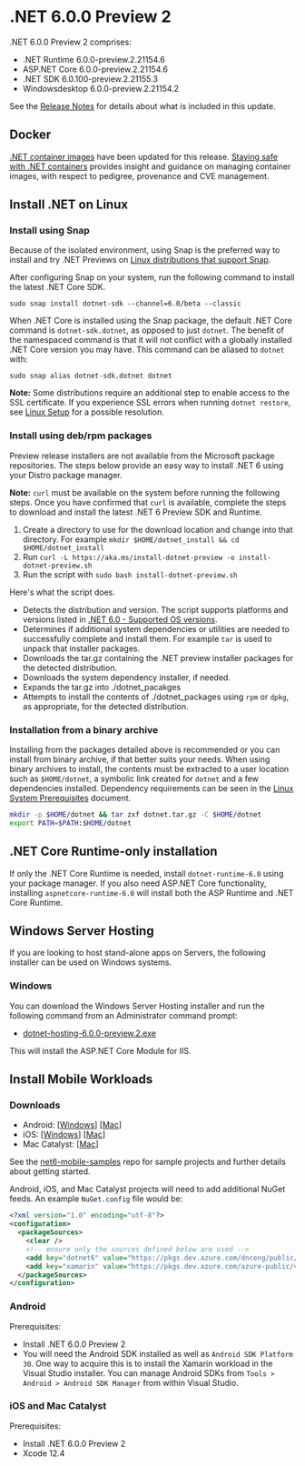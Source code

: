 # .NET 6.0.0 Preview 2

.NET 6.0.0 Preview 2 comprises:

* .NET Runtime 6.0.0-preview.2.21154.6
* ASP.NET Core 6.0.0-preview.2.21154.6
* .NET SDK 6.0.100-preview.2.21155.3
* Windowsdesktop 6.0.0-preview.2.21154.2

See the [Release Notes][release-notes] for details about what is included in this update.

## Docker

[.NET container images](https://hub.docker.com/_/microsoft-dotnet) have been updated for this release. [Staying safe with .NET containers](https://devblogs.microsoft.com/dotnet/staying-safe-with-dotnet-containers/) provides insight and guidance on managing container images, with respect to pedigree, provenance and CVE management.

## Install .NET on Linux

### Install using Snap

Because of the isolated environment, using Snap is the preferred way to install and try .NET Previews on [Linux distributions that support Snap](https://docs.snapcraft.io/installing-snapd/6735).

After configuring Snap on your system, run the following command to install the latest .NET Core SDK.

`sudo snap install dotnet-sdk --channel=6.0/beta --classic`

When .NET Core is installed using the Snap package, the default .NET Core command is `dotnet-sdk.dotnet`, as opposed to just `dotnet`. The benefit of the namespaced command is that it will not conflict with a globally installed .NET Core version you may have. This command can be aliased to `dotnet` with:

`sudo snap alias dotnet-sdk.dotnet dotnet`

**Note:** Some distributions require an additional step to enable access to the SSL certificate. If you experience SSL errors when running `dotnet restore`, see [Linux Setup](https://github.com/dotnet/core/blob/main/Documentation/linux-setup.md) for a possible resolution.

### Install using deb/rpm packages

Preview release installers are not available from the Microsoft package repositories. The steps below provide an easy way to install .NET 6 using your Distro package manager.

**Note:** `curl` must be available on the system before running the following steps. Once you have confirmed that `curl` is available, complete the steps to download and install the latest .NET 6 Preview SDK and Runtime.

1. Create a directory to use for the download location and change into that directory. For example `mkdir $HOME/dotnet_install && cd $HOME/dotnet_install`
2. Run `curl -L https://aka.ms/install-dotnet-preview -o install-dotnet-preview.sh`
3. Run the script with `sudo bash install-dotnet-preview.sh`

Here's what the script does.

* Detects the distribution and version. The script supports platforms and versions listed in [.NET 6.0 - Supported OS versions](https://github.com/dotnet/core/blob/main/release-notes/6.0/supported-os.md).
* Determines if additional system dependencies or utilities are needed to successfully complete and install them. For example `tar` is used to unpack that installer packages.
* Downloads the tar.gz containing the .NET preview installer packages for the detected distribution.
* Downloads the system dependency installer, if needed.
* Expands the tar.gz into ./dotnet_pacakges
* Attempts to install the contents of ./dotnet_packages using `rpm` or `dpkg`, as appropriate, for the detected distribution.

### Installation from a binary archive

Installing from the packages detailed above is recommended or you can install from binary archive, if that better suits your needs. When using binary archives to install, the contents must be extracted to a user location such as `$HOME/dotnet`, a symbolic link created for `dotnet` and a few dependencies installed. Dependency requirements can be seen in the [Linux System Prerequisites](https://github.com/dotnet/core/blob/main/Documentation/linux-prereqs.md) document.

```bash
mkdir -p $HOME/dotnet && tar zxf dotnet.tar.gz -C $HOME/dotnet
export PATH=$PATH:$HOME/dotnet
```

## .NET Core Runtime-only installation

If only the .NET Core Runtime is needed, install `dotnet-runtime-6.0` using your package manager. If you also need ASP.NET Core functionality, installing `aspnetcore-runtime-6.0` will install both the ASP Runtime and .NET Core Runtime.

## Windows Server Hosting

If you are looking to host stand-alone apps on Servers, the following installer can be used on Windows systems.

### Windows

You can download the Windows Server Hosting installer and run the following command from an Administrator command prompt:

* [dotnet-hosting-6.0.0-preview.2.exe][dotnet-hosting-win.exe]

This will install the ASP.NET Core Module for IIS.

## Install Mobile Workloads

### Downloads

* Android: [[Windows][android-win]] [[Mac][android-mac]]
* iOS: [[Windows][ios-win]] [[Mac][ios-mac]]
* Mac Catalyst: [[Mac][maccatalyst-mac]]

See the [net6-mobile-samples](https://github.com/dotnet/net6-mobile-samples/tree/net6-preview2) repo for sample projects and further details about getting started.

Android, iOS, and Mac Catalyst projects will need to add additional NuGet feeds. An example `NuGet.config` file would be:

```xml
<?xml version="1.0" encoding="utf-8"?>
<configuration>
  <packageSources>
    <clear />
    <!-- ensure only the sources defined below are used -->
    <add key="dotnet6" value="https://pkgs.dev.azure.com/dnceng/public/_packaging/dotnet6/nuget/v3/index.json" />
    <add key="xamarin" value="https://pkgs.dev.azure.com/azure-public/vside/_packaging/xamarin-impl/nuget/v3/index.json" />
  </packageSources>
</configuration>
```

### Android

Prerequisites:

* Install .NET 6.0.0 Preview 2
* You will need the Android SDK installed as well as `Android SDK Platform 30`. One way to acquire this is to install the Xamarin workload in the Visual Studio installer. You can manage Android SDKs from `Tools > Android > Android SDK Manager` from within Visual Studio.

### iOS and Mac Catalyst

Prerequisites:

* Install .NET 6.0.0 Preview 2
* Xcode 12.4

[android-mac]: https://dl.internalx.com/vsts-devdiv/Xamarin.Android/public/net6/4534967/main/f4d8fe238b15eadfc7842749bf13e5fca3e2f2d2/Microsoft.NET.Workload.Android-11.0.200-ci.f4d8fe238b15eadfc7842749bf13e5fca3e2f2d2.148.pkg
[android-win]: https://dl.internalx.com/vsts-devdiv/Xamarin.Android/public/net6/4534967/main/f4d8fe238b15eadfc7842749bf13e5fca3e2f2d2/Microsoft.NET.Workload.Android.11.0.200.148.msi
[ios-mac]: https://bosstoragemirror.azureedge.net/wrench/main/98c8649d0c7d1e3c4c8d8d09e022befa853fb1e7/4541181/package/notarized/Microsoft.iOS.Bundle.14.4.100-ci.main.1192.pkg
[ios-win]: https://bosstoragemirror.azureedge.net/wrench/main/98c8649d0c7d1e3c4c8d8d09e022befa853fb1e7/4541181/package/Microsoft.NET.Workload.iOS.14.4.100-ci.main.1192.msi
[maccatalyst-mac]: https://bosstoragemirror.azureedge.net/wrench/main/98c8649d0c7d1e3c4c8d8d09e022befa853fb1e7/4541181/package/notarized/Microsoft.MacCatalyst.Bundle.14.3.100-ci.main.337.pkg

[blob-runtime]: https://dotnetcli.blob.core.windows.net/dotnet/Runtime/
[blob-sdk]: https://dotnetcli.blob.core.windows.net/dotnet/Sdk/
[release-notes]: https://github.com/dotnet/core/blob/main/release-notes/6.0/preview/6.0.0-preview.2.md

[checksums-runtime]: https://dotnetcli.blob.core.windows.net/dotnet/checksums/6.0.0-preview.2-sha.txt
[checksums-sdk]: https://dotnetcli.blob.core.windows.net/dotnet/checksums/6.0.0-preview.2-sha.txt

[linux-install]: https://learn.microsoft.com/dotnet/core/install/linux
[linux-setup]: https://github.com/dotnet/core/blob/main/Documentation/linux-setup.md

[dotnet-blog]: https://devblogs.microsoft.com/dotnet/announcing-net-core-5-0-preview-2/
[aspnet-blog]: https://devblogs.microsoft.com/aspnet/asp-net-core-and-blazor-updates-in-net-core-5-0-preview-2/
[ef-blog]: https://devblogs.microsoft.com/dotnet/

[aspnet_bugs]: https://github.com/aspnet/AspNetCore/issues?q=is%3Aissue+milestone%3A6.0.0-preview2+label%3ADone+label%3Abug
[aspnet_features]: https://github.com/aspnet/AspNetCore/issues?q=is%3Aissue+milestone%3A6.0.0-preview2+label%3ADone+label%3Aenhancement
[runtime_bugs]: https://github.com/dotnet/runtime/issues?utf8=%E2%9C%93&q=is%3Aissue+milestone%3A5.0+label%3Abug+
[runtime_features]: https://github.com/dotnet/runtime/issues?q=is%3Aissue+milestone%3A5.0+label%3Aenhancement

[dotnet-hosting-win.exe]: https://download.visualstudio.microsoft.com/download/pr/8f7df454-eea2-4b8c-9194-910fb611679f/8fa8d8415b488668b2d2c6a68e1c63d5/dotnet-hosting-6.0.0-preview.2.21154.6-win.exe
